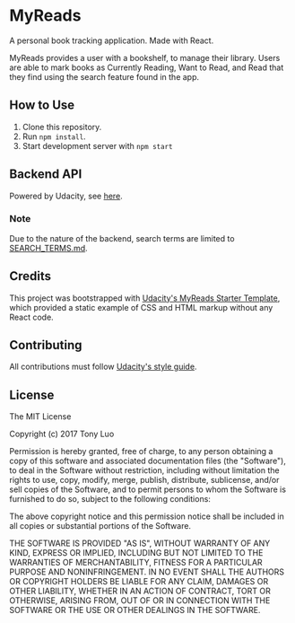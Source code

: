 # MyReads
A personal book tracking application. Made with React.

MyReads provides a user with a bookshelf, to manage their library. Users are able to mark books as Currently Reading, Want to Read, and Read that they find using the search feature found in the app.

## How to Use
1. Clone this repository.
2. Run `npm install`.
3. Start development server with `npm start`

## Backend API
Powered by Udacity, see [here](https://github.com/udacity/reactnd-project-myreads-starter#backend-server).

### Note
Due to the nature of the backend, search terms are limited to [SEARCH_TERMS.md](https://github.com/luoto/myreadsblob/master/SEARCH_TERMS.md).

## Credits
 This project was bootstrapped with [Udacity's MyReads Starter Template](https://github.com/udacity/reactnd-project-myreads-starter), which provided a static example of CSS and HTML markup without any React code.

## Contributing
All contributions must follow [Udacity's style guide](https://udacity.github.io/frontend-nanodegree-styleguide/).

## License
The MIT License

Copyright (c) 2017 Tony Luo

Permission is hereby granted, free of charge, to any person obtaining a copy
of this software and associated documentation files (the "Software"), to deal
in the Software without restriction, including without limitation the rights
to use, copy, modify, merge, publish, distribute, sublicense, and/or sell
copies of the Software, and to permit persons to whom the Software is
furnished to do so, subject to the following conditions:

The above copyright notice and this permission notice shall be included in
all copies or substantial portions of the Software.

THE SOFTWARE IS PROVIDED "AS IS", WITHOUT WARRANTY OF ANY KIND, EXPRESS OR
IMPLIED, INCLUDING BUT NOT LIMITED TO THE WARRANTIES OF MERCHANTABILITY,
FITNESS FOR A PARTICULAR PURPOSE AND NONINFRINGEMENT. IN NO EVENT SHALL THE
AUTHORS OR COPYRIGHT HOLDERS BE LIABLE FOR ANY CLAIM, DAMAGES OR OTHER
LIABILITY, WHETHER IN AN ACTION OF CONTRACT, TORT OR OTHERWISE, ARISING FROM,
OUT OF OR IN CONNECTION WITH THE SOFTWARE OR THE USE OR OTHER DEALINGS IN
THE SOFTWARE.

